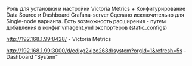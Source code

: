 Роль для установки и настройки Victoria Metrics + Конфигурирование Data Source и Dashboard Grafana-server
Сделано исключительно для Single-node варианта.
Есть возможность расширения - путем добавления в конфиг vmagent.yml экспортеров (static_configs)

http://192.168.1.99:8428/ - Victoria Metrics

http://192.168.1.99:3000/d/edjxg2kjzo268d/system?orgId=1&refresh=5s - Dashboard "System"